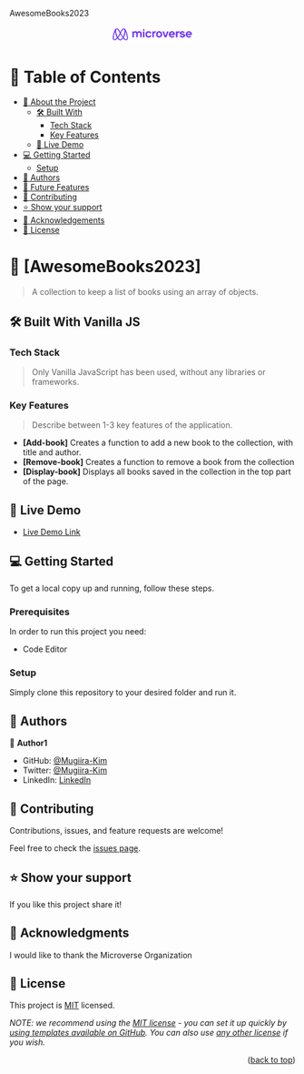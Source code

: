 <a name="readme-top">AwesomeBooks2023</a>

<div align="center">

  <img src="microverse.png" alt="logo" width="140"  height="auto" />
  <br/>


</div>


# 📗 Table of Contents

- [📖 About the Project](#about-project)
  - [🛠 Built With](#built-with)
    - [Tech Stack](#tech-stack)
    - [Key Features](#key-features)
  - [🚀 Live Demo](#live-demo)
- [💻 Getting Started](#getting-started)
  - [Setup](#setup)
- [👥 Authors](#authors)
- [🔭 Future Features](#future-features)
- [🤝 Contributing](#contributing)
- [⭐️ Show your support](#support)
- [🙏 Acknowledgements](#acknowledgements)
- [📝 License](#license)


# 📖 [AwesomeBooks2023] <a name="about-project"></a>

> A collection to keep a list of books using an array of objects. 


## 🛠 Built With <a name="built-with"> Vanilla JS</a>

### Tech Stack <a name="tech-stack"></a>

> Only Vanilla JavaScript has been used, without any libraries or frameworks.


### Key Features <a name="key-features"></a>

> Describe between 1-3 key features of the application.

- **[Add-book]** Creates a function to add a new book to the collection, with title and author.
- **[Remove-book]** Creates a function to remove a book from the collection
- **[Display-book]** Displays all books saved in the collection in the top part of the page.




## 🚀 Live Demo <a name="live-demo"></a>

 

- [Live Demo Link](https://github.com/Mugiira-Kim)




## 💻 Getting Started <a name="getting-started"></a>


To get a local copy up and running, follow these steps.

### Prerequisites

In order to run this project you need:
- Code Editor

### Setup

Simply clone this repository to your desired folder and run it. 


<!-- AUTHORS -->

## 👥 Authors <a name="authors"></a>

👤 **Author1**

- GitHub: [@Mugiira-Kim](https://github.com/Mugiira-Kim)
- Twitter: [@Mugiira-Kim](https://twitter.com)
- LinkedIn: [LinkedIn](https://linkedin.com)



## 🤝 Contributing <a name="contributing"></a>

Contributions, issues, and feature requests are welcome!

Feel free to check the [issues page](../../issues/).




## ⭐️ Show your support <a name="support"></a>


If you like this project share it!



## 🙏 Acknowledgments <a name="acknowledgements"></a>


I would like to thank the Microverse Organization



<!-- LICENSE -->

## 📝 License <a name="license"></a>

This project is [MIT](./LICENSE) licensed.

_NOTE: we recommend using the [MIT license](https://choosealicense.com/licenses/mit/) - you can set it up quickly by [using templates available on GitHub](https://docs.github.com/en/communities/setting-up-your-project-for-healthy-contributions/adding-a-license-to-a-repository). You can also use [any other license](https://choosealicense.com/licenses/) if you wish._

<p align="right">(<a href="#readme-top">back to top</a>)</p>
